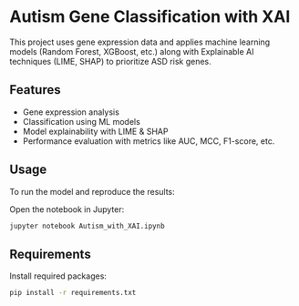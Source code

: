 # Autism Gene Classification with XAI

This project uses gene expression data and applies machine learning models (Random Forest, XGBoost, etc.) along with Explainable AI techniques (LIME, SHAP) to prioritize ASD risk genes.

## Features
- Gene expression analysis
- Classification using ML models
- Model explainability with LIME & SHAP
- Performance evaluation with metrics like AUC, MCC, F1-score, etc.
## Usage
To run the model and reproduce the results:

Open the notebook in Jupyter:
```bash 
jupyter notebook Autism_with_XAI.ipynb
```

## Requirements
Install required packages:
```bash
pip install -r requirements.txt
```
